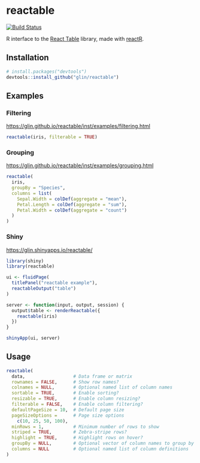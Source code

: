 # reactable

[![Build Status](https://travis-ci.com/glin/reactable.svg?branch=master)](https://travis-ci.com/glin/reactable)

R interface to the [React Table](https://github.com/tannerlinsley/react-table) library,
made with [reactR](https://github.com/react-R/reactR).

## Installation

```r
# install.packages("devtools")
devtools::install_github("glin/reactable")
```

## Examples

### Filtering
https://glin.github.io/reactable/inst/examples/filtering.html

```r
reactable(iris, filterable = TRUE)
```

### Grouping
https://glin.github.io/reactable/inst/examples/grouping.html

```r
reactable(
  iris,
  groupBy = "Species",
  columns = list(
    Sepal.Width = colDef(aggregate = "mean"),
    Petal.Length = colDef(aggregate = "sum"),
    Petal.Width = colDef(aggregate = "count")
  )
)
```

### Shiny
https://glin.shinyapps.io/reactable/

```r
library(shiny)
library(reactable)

ui <- fluidPage(
  titlePanel("reactable example"),
  reactableOutput("table")
)

server <- function(input, output, session) {
  output$table <- renderReactable({
    reactable(iris)
  })
}

shinyApp(ui, server)
```

## Usage
```r
reactable(
  data,                  # Data frame or matrix
  rownames = FALSE,      # Show row names?
  colnames = NULL,       # Optional named list of column names
  sortable = TRUE,       # Enable sorting?
  resizable = TRUE,      # Enable column resizing?
  filterable = FALSE,    # Enable column filtering?
  defaultPageSize = 10,  # Default page size
  pageSizeOptions =      # Page size options
    c(10, 25, 50, 100),  
  minRows = 1,           # Minimum number of rows to show
  striped = TRUE,        # Zebra-stripe rows?
  highlight = TRUE,      # Highlight rows on hover?
  groupBy = NULL,        # Optional vector of column names to group by
  columns = NULL         # Optional named list of column definitions
)
```
